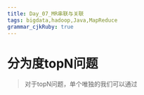 ```yaml
---
title: Day_07_MR串联与关联
tags: bigdata,hadoop,Java,MapReduce
grammar_cjkRuby: true
---
```


# 分为度topN问题

> 对于topN问题，单个唯独的我们可以通过


# 